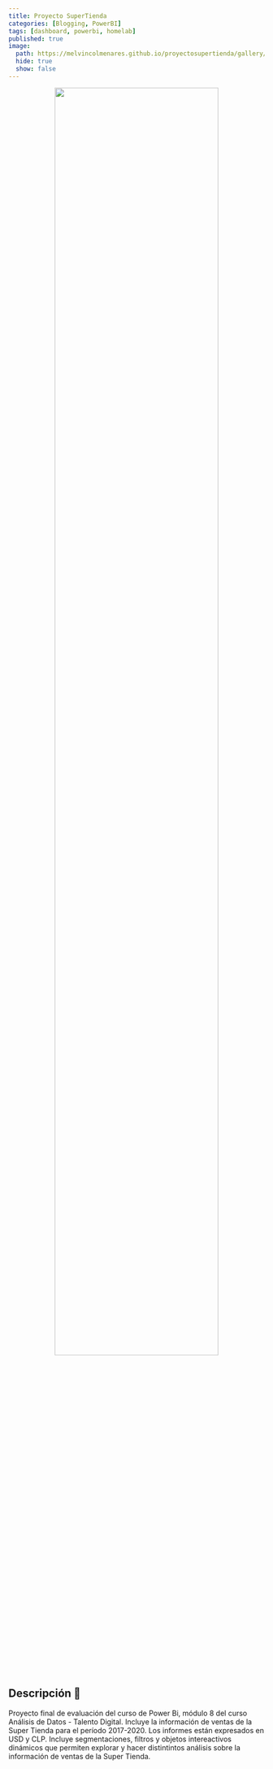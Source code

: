 ```yaml
---
title: Proyecto SuperTienda
categories: [Blogging, PowerBI]
tags: [dashboard, powerbi, homelab]
published: true
image:
  path: https://melvincolmenares.github.io/proyectosupertienda/gallery/img/img01.png
  hide: true
  show: false
---
```

<p align="center">
<img src="https://melvincolmenares.github.io/proyectosupertienda/gallery/img/img01.png"  width="80%">
</p>

## Descripción 📑
Proyecto final de evaluación del curso de Power Bi, módulo 8 del curso Análisis de Datos - Talento Digital.  Incluye la información de ventas de la Super Tienda para el período 2017-2020. Los informes están expresados en USD y CLP. Incluye segmentaciones, filtros y objetos  intereactivos dinámicos que permiten explorar y hacer distintintos análisis sobre la información de ventas de la Super Tienda.
